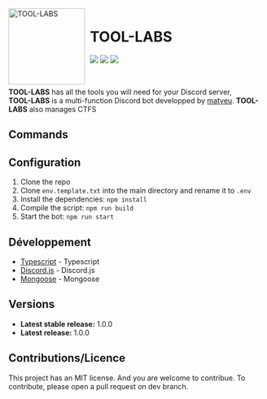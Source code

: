 <img width="150" height="150" align="left" style="float: left; margin: 0 10px 0 0;" alt="TOOL-LABS" src="https://cdn.discordapp.com/attachments/1147245363447734292/1166738427950137425/Tool-Labs.webp?ex=654b94d6&is=65391fd6&hm=49327beb116a4516bdc2771c253ebac1cd0cc85bc2b106ee662e6e92b15b927f&">

# TOOL-LABS

[![](https://img.shields.io/discord/1071891755911368806.svg?logo=discord&colorB=7289DA)](https://discord.gg/DAJ5hWB2)
[![](https://img.shields.io/badge/discord.js-v14.0.0-blue.svg?logo=npm)](https://discord.js.org/)
[![](https://img.shields.io/badge/nodejs-16.6.0-green.svg)](https://www.nodejs.org)


<br>

**TOOL-LABS** has all the tools you will need for your Discord server,<br>
**TOOL-LABS** is a multi-function Discord bot developped by [matyeu](https://discord.com/users/916444775861850175).
**TOOL-LABS** also manages CTFS

## Commands

## Configuration

1. Clone the repo
2. Clone `env.template.txt` into the main directory and rename it to `.env`
3. Install the dependencies: `npm install`
4. Compile the script: `npm run build`
5. Start the bot: `npm run start`

## Développement

* [Typescript](#) - Typescript
* [Discord.js](https://discord.js.org) - Discord.js
* [Mongoose](https://mongodb.com) - Mongoose

## Versions
* **Latest stable release:** 1.0.0
* **Latest release:** 1.0.0

## Contributions/Licence

This project has an MIT license. And you are welcome to contribue. To contribute, please open a pull request on dev branch.

